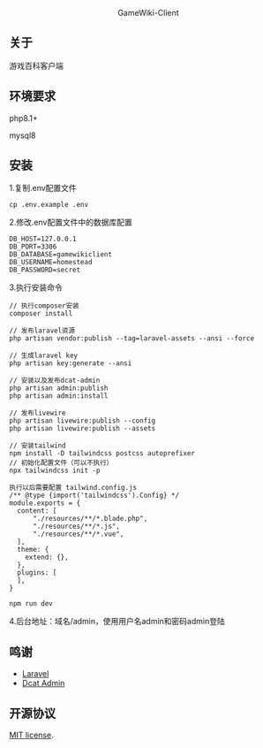 <p align="center">
    GameWiki-Client
</p>

## 关于 

游戏百科客户端

## 环境要求

php8.1+

mysql8

## 安装

1.复制.env配置文件
```
cp .env.example .env
```

2.修改.env配置文件中的数据库配置
```
DB_HOST=127.0.0.1
DB_PORT=3306
DB_DATABASE=gamewikiclient
DB_USERNAME=homestead
DB_PASSWORD=secret
```

3.执行安装命令
```
// 执行composer安装
composer install

// 发布laravel资源
php artisan vendor:publish --tag=laravel-assets --ansi --force

// 生成laravel key
php artisan key:generate --ansi

// 安装以及发布dcat-admin
php artisan admin:publish
php artisan admin:install

// 发布livewire
php artisan livewire:publish --config
php artisan livewire:publish --assets

// 安装tailwind
npm install -D tailwindcss postcss autoprefixer
// 初始化配置文件（可以不执行）
npx tailwindcss init -p

执行以后需要配置 tailwind.config.js
/** @type {import('tailwindcss').Config} */
module.exports = {
  content: [
      "./resources/**/*.blade.php",
      "./resources/**/*.js",
      "./resources/**/*.vue",
  ],
  theme: {
    extend: {},
  },
  plugins: [
  ],
}

npm run dev
```

4.后台地址：域名/admin，使用用户名admin和密码admin登陆

## 鸣谢

+ [Laravel](https://laravel.com/)
+ [Dcat Admin](http://www.dcatadmin.com/)


## 开源协议

[MIT license](https://opensource.org/licenses/MIT).
